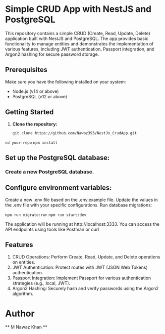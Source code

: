 # Simple CRUD App with NestJS and PostgreSQL

This repository contains a simple CRUD (Create, Read, Update, Delete) application built with NestJS and PostgreSQL. The app provides basic functionality to manage entities and demonstrates the implementation of various features, including JWT authentication, Passport integration, and Argon2 hashing for secure password storage.

## Prerequisites

Make sure you have the following installed on your system:

- Node.js (v14 or above)
- PostgreSQL (v12 or above)

## Getting Started

1. **Clone the repository:**

   `git clone https://github.com/Nawaz393/NestJs_CrudApp.git`

`cd your-repo`
`npm install`

## Set up the PostgreSQL database:

### Create a new PostgreSQL database.

## Configure environment variables:

Create a new .env file based on the .env.example file.
Update the values in the .env file with your specific configurations.
Run database migrations:

`npm run migrate:run`
`npm run start:dev`

The application will be running at http://localhost:3333. You can access the API endpoints using tools like Postman or curl

## Features

1. CRUD Operations: Perform Create, Read, Update, and Delete operations on entities.
2. JWT Authentication: Protect routes with JWT (JSON Web Tokens) authentication.
3. Passport Integration: Implement Passport for various authentication strategies (e.g., local, JWT).
4. Argon2 Hashing: Securely hash and verify passwords using the Argon2 algorithm.

# Author

** M Nawaz Khan **
